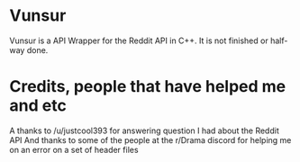 # Vunsur
Vunsur is a API Wrapper for the Reddit API in C++. It is not finished or half-way done.

# Credits, people that have helped me and etc
A thanks to /u/justcool393 for answering question I had about the Reddit API
And thanks to some of the people at the r/Drama discord for helping me on an error on a set of header files
